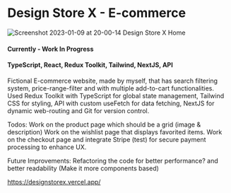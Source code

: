 # Design Store X - E-commerce
![Screenshot 2023-01-09 at 20-00-14 Design Store X Home](https://user-images.githubusercontent.com/100931858/211392607-6c822b9f-a311-4b05-ab9e-9e2d3109e453.png)

#### Currently - Work In Progress
#### TypeScript, React, Redux Toolkit, Tailwind, NextJS, API
Fictional E-commerce website, made by myself, that has search filtering system, price-range-filter and with multiple add-to-cart functionalities. Used Redux Toolkit with TypeScript for global state management, Tailwind CSS for styling, API with custom useFetch for data fetching, NextJS for dynamic web-routing and Git for version control.

Todos:
Work on the product page which should be a grid (image & description)
Work on the wishlist page that displays favorited items.
Work on the checkout page and integrate Stripe (test) for secure payment processing to enhance UX.

Future Improvements:
Refactoring the code for better performance? and better readability (Make it more components based)

https://designstorex.vercel.app/

